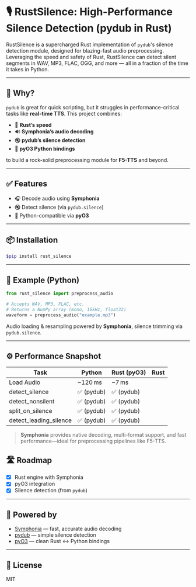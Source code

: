 # 🎙️ RustSilence: High-Performance Silence Detection (pydub in Rust)

RustSilence is a supercharged Rust implementation of `pydub`'s silence detection module, designed for blazing-fast audio preprocessing. Leveraging the speed and safety of Rust, RustSilence can detect silent segments in WAV, MP3, FLAC, OGG, and more — all in a fraction of the time it takes in Python.

---

## 🚀 Why?

`pydub` is great for quick scripting, but it struggles in performance-critical tasks like **real-time TTS**. This project combines:

- 🦀 **Rust’s speed**
- 🔊 **Symphonia’s audio decoding**
- 🔇 **pydub’s silence detection**
- 🐍 **pyO3 Python bindings**

to build a rock-solid preprocessing module for **F5-TTS** and beyond.

---

## ✅ Features

- 🎧 Decode audio using **Symphonia**  
- 🔇 Detect silence (via `pydub.silence`)  
- 🐍 Python-compatible via **pyO3**  

---

## 📦 Installation

```bash
$pip install rust_silence
```

---

## 🧪 Example (Python)

```python
from rust_silence import preprocess_audio

# Accepts WAV, MP3, FLAC, etc.
# Returns a NumPy array (mono, 16kHz, float32)
waveform = preprocess_audio("example.mp3")
```
Audio loading & resampling powered by **Symphonia**, silence trimming via `pydub.silence`.

---

## ⚙️ Performance Snapshot

| Task                     |    Python    |   Rust (pyO3)  |    Rust    |
|--------------------------|--------------|----------------|------------|
| Load Audio               | ~120 ms      | ~7 ms          |
| detect_silence           | ✅ (pydub)   | ✅ (pydub)    |
| detect_nonsilent         | ✅ (pydub)   | ✅ (pydub)    |
| split_on_silence         | ✅ (pydub)   | ✅ (pydub)    |
| detect_leading_silence   | ✅ (pydub)   | ✅ (pydub)    |

> **Symphonia** provides native decoding, multi-format support, and fast performance—ideal for preprocessing pipelines like F5-TTS.


## 🛣 Roadmap

- [x] Rust engine with Symphonia  
- [x] pyO3 integration  
- [x] Silence detection (from `pydub`)  

---

## 🧠 Powered by

- [Symphonia](https://github.com/pdeljanov/Symphonia) — fast, accurate audio decoding  
- [pydub](https://github.com/jiaaro/pydub) — simple silence detection  
- [pyO3](https://github.com/PyO3/pyo3) — clean Rust ↔ Python bindings  

---

## 📜 License

MIT 